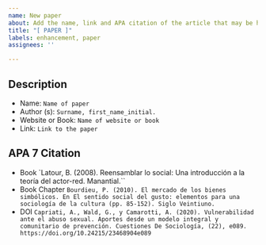 ```yaml
---
name: New paper
about: Add the name, link and APA citation of the article that may be helpful.
title: "[ PAPER ]"
labels: enhancement, paper
assignees: ''

---
```


## Description
* Name: `Name of paper`
* Author (s): `Surname, first_name_initial.`
* Website or Book: `Name of website or book`
* Link: `Link to the paper`

## APA 7 Citation
* Book
`Latour, B. (2008). Reensamblar lo social: Una introducción a la teoría del actor-red.
Manantial.``
* Book Chapter
`Bourdieu, P. (2010). El mercado de los bienes simbólicos. En El sentido social del gusto:
elementos para una sociología de la cultura (pp. 85-152). Siglo Veintiuno.`
* DOI
`Capriati, A., Wald, G., y Camarotti, A. (2020). Vulnerabilidad ante el abuso sexual.
Aportes desde un modelo integral y comunitario de prevención. Cuestiones De
Sociología, (22), e089. https://doi.org/10.24215/23468904e089`
